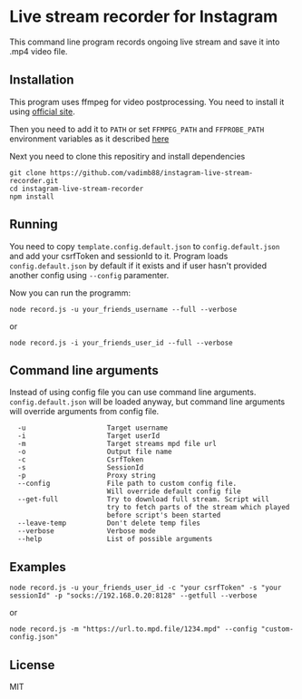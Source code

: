 # Live stream recorder for Instagram
This command line program records ongoing live stream and save it into .mp4 video file.

## Installation
This program uses ffmpeg for video postprocessing. You need to install it using [official site](https://ffmpeg.org/download.html).

Then you need to add it to `PATH` or set `FFMPEG_PATH` and `FFPROBE_PATH` environment variables as it described [here](https://github.com/fluent-ffmpeg/node-fluent-ffmpeg/blob/master/README.md#ffmpeg-and-ffprobe)

Next you need to clone this repositiry and install dependencies
```
git clone https://github.com/vadimb88/instagram-live-stream-recorder.git
cd instagram-live-stream-recorder
npm install
```

## Running
You need to copy `template.config.default.json` to `config.default.json` and add your csrfToken and sessionId to it. Program loads `config.default.json` by default if it exists and if user hasn't provided another config using `--config` paramenter.

Now you can run the programm:
```
node record.js -u your_friends_username --full --verbose
```
or
```
node record.js -i your_friends_user_id --full --verbose
```

## Command line arguments
Instead of using config file you can use command line arguments. `config.default.json` will be loaded anyway, but command line arguments will override arguments from config file.
```
  -u                    Target username
  -i                    Target userId
  -m                    Target streams mpd file url
  -o                    Output file name
  -c                    CsrfToken
  -s                    SessionId
  -p                    Proxy string
  --config              File path to custom config file.
                        Will override default config file
  --get-full            Try to download full stream. Script will 
                        try to fetch parts of the stream which played
                        before script's been started
  --leave-temp          Don't delete temp files
  --verbose             Verbose mode
  --help                List of possible arguments
```
## Examples
```
node record.js -u your_friends_user_id -c "your csrfToken" -s "your sessionId" -p "socks://192.168.0.20:8128" --getfull --verbose
```

or
```
node record.js -m "https://url.to.mpd.file/1234.mpd" --config "custom-config.json"
```

## License

MIT